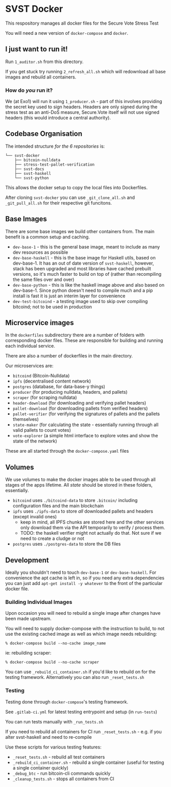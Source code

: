 # SVST Docker

This respository manages all docker files for the Secure Vote Stress Test

You will need a new version of `docker-compose` and `docker`.

## I just want to run it!

Run `1_auditor.sh` from this directory.

If you get stuck try running `2_refresh_all.sh` which will redownload
all base images and rebuild all containers.

### How do _you_ run it?

We (at Exo1) will run it using `1_producer.sh` - part of this involves providing the secret key used to sign headers.
Headers are only signed during the stress test as an anti-DoS measure, Secure.Vote itself will not use signed headers
(this would introduce a central authority).

## Codebase Organisation

The intended structure _for the 6 repositories_ is:

```
└── svst-docker
    ├── bitcoin-nulldata
    ├── stress-test-pallet-verification
    ├── svst-docs
    ├── svst-haskell
    └── svst-python
```

This allows the docker setup to copy the local files into Dockerfiles.

After cloning `svst-docker` you can use `_git_clone_all.sh` and `_git_pull_all.sh` for their respective git funcitons.

## Base Images

There are some base images we build other containers from. The main benefit is a common setup and caching.

* `dev-base-1` - this is the general base image, meant to include as many dev resources as possible
* `dev-base-haskell` - this is the base image for Haskell utils, based on dev-base-1. It has an out of date version of `svst-haskell`, however, stack has been upgraded and most libraries have cached prebuilt versions, so it's much faster to build on top of (rather than recompiling the same files over and over)
* `dev-base-python` - this is like the haskell image above and also based on dev-base-1. Since python doesn't need to compile much and a pip install is fast it is just an interim layer for convenience
* `dev-test-bitcoind` - a testing image used to skip over compiling bitcoind; not to be used in production

## Microservice images

In the `dockerfiles` subdirectory there are a number of folders with corresponding docker files.
These are responsible for building and running each individual service.

There are also a number of dockerfiles in the main directory.

Our microservices are:

* `bitcoind` (Bitcoin-Nulldata)
* `ipfs` (decentralised content network)
* `postgres` (database, for data-base-y things)
* `producer` (for producing nulldata, headers, and pallets)
* `scraper` (for scraping nulldata)
* `header-download` (for downloading and verifying pallet headers)
* `pallet-download` (for downloading pallets from verified headers)
* `pallet-verifier` (for verifying the signatures of pallets and the pallets themselves)
* `state-maker` (for calculating the state - essentially running through all valid pallets to count votes)
* `vote-explorer` (a simple html interface to explore votes and show the state of the network)

These are all started through the `docker-compose.yaml` files

## Volumes

We use volumes to make the docker images able to be used through all stages of the apps lifetime. All _state_ should be
stored in these folders, essentially.

* `bitcoind` uses `./bitcoind-data` to store `.bitcoin/` including configuration files and the main blockchain
* `ipfs` uses `./ipfs-data` to store _all_ downloaded pallets and headers (except invalid ones)
  * keep in mind, all IPFS chunks are stored here and the other services only download them via the API temporarily to
  verify / process them.
  * TODO: the haskell verifier might not actually do that. Not sure if we need to create a cludge or not
* `postgres` uses `./postgres-data` to store the DB files

## Development

Ideally you shouldn't need to touch `dev-base-1` or `dev-base-haskell`. For convenience the apt cache is left in, so if
you need any extra dependencies you can just add `apt-get install -y whatever` to the front of the particular docker file.

### Building Individual Images

Upon occasion you will need to rebuild a single image after changes have been
made upstream.

You will need to supply docker-compose with the instruction to build, to not
use the existing cached image as well as which image needs rebuilding:

    % docker-compose build --no-cache image_name

ie: rebuilding scraper:

    % docker-compose build --no-cache scraper

You can use `_rebuild_ci_container.sh` if you'd like to rebuild on for the testing framework.
Alternatively you can also run `_reset_tests.sh`

### Testing

Testing done through `docker-compose`'s testing framework.

See `.gitlab-ci.yml` for latest testing entrypoint and setup (in `run-tests`)

You can run tests manually with `_run_tests.sh`

If you need to rebuild all containers for CI run `_reset_tests.sh` - e.g. if you alter svst-haskell and need to re-compile

Use these scripts for various testing features:

* `_reset_tests.sh` - rebuild all test containers
* `_rebuild_ci_container.sh` - rebuild a single container (useful for testing a single container quickly)
* `_debug_btc` - run bitcoin-cli commands quickly
* `_cleanup_tests.sh` - stops all containers from CI
